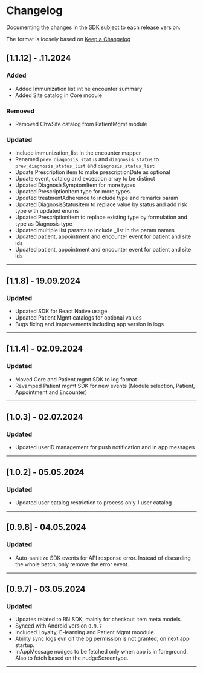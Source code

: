 # Changelog

Documenting the changes in the SDK subject to each release version.

The format is loosely based on [Keep a Changelog](https://keepachangelog.com/en/1.0.0/)


## **[1.1.12]  - .11.2024**

### **Added**
- Added Immunization list int he encounter summary
- Added Site catalog in Core module

### **Removed**
- Removed ChwSite catalog from PatientMgmt module

### **Updated**
- Include immunization_list in the encounter mapper
- Renamed `prev_diagnosis_status` and `diagnosis_status` to `prev_diagnosis_status_list` and `diagnosis_status_list`
- Update Prescription item to make prescriptionDate as optional
- Update event, catalog and exception array to be distinct
- Updated DiagnosisSymptomItem for more types
- Updated PrescriptionItem type for more types.
- Updated treatmentAdherence to include type and remarks param
- Updated DiagnosisStatusItem to replace value by status and add risk type with updated enums
- Updated PrescriptionItem to replace existing type by formulation and type as Diagnosis type
- Updated multiple list params to include _list in the param names
- Updated patient, appointment and encounter event for patient and site ids
- Updated patient, appointment and encounter event for patient and site ids


----

## **[1.1.8]  - 19.09.2024**

### **Updated**
- Updated SDK for React Native usage
- Updated Patient Mgmt catalogs for optional values
- Bugs fixing and Improvements including app version in logs
                                                  

----


## **[1.1.4]  - 02.09.2024**

### **Updated**
- Moved Core and Patient mgmt SDK to log format
- Revamped Patient mgmt SDK for new events (Module selection, Patient, Appointment and Encounter)
                                                  

----

## **[1.0.3]  - 02.07.2024**

### **Updated**
- Updated userID management for push notification and in app messages
                                                  

----

## **[1.0.2]  - 05.05.2024**

### **Updated**
- Updated user catalog restriction to process only 1 user catalog
                                                  

----


## **[0.9.8]  - 04.05.2024**

### **Updated**
- Auto-sanitize SDK events for API response error. Instead of discarding the whole batch, only remove the error event.
                                                  

----


## **[0.9.7]  - 03.05.2024**

### **Updated**
- Updates related to RN SDK, mainly for checkout item meta models.
- Synced with Android version `0.9.7`
- Included Loyalty, E-learning and Patient Mgmt moodule.
- Ability sync logs evn oif the bg permission is not granted, on next app startup.
- InAppMessage nudges to be fetched only when app is in foreground. Also to fetch based on the nudgeScreentype.
                                                  

----
